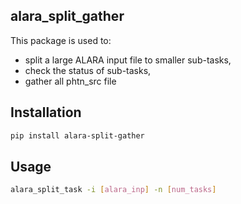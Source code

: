 ## alara\_split\_gather
This package is used to:
- split a large ALARA input file to smaller sub-tasks,
- check the status of sub-tasks,
- gather all phtn_src file

## Installation

```bash
pip install alara-split-gather
```

## Usage
```bash
alara_split_task -i [alara_inp] -n [num_tasks]
```

